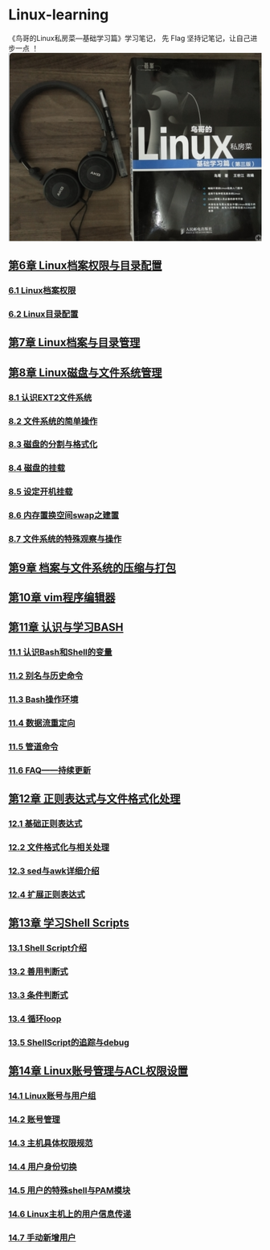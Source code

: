 
# Linux-learning
《鸟哥的Linux私房菜—基础学习篇》学习笔记， 先 Flag 坚持记笔记，让自己进步一点 ！ 
![book](https://github.com/Letitmiss/Linux-learning/blob/master/image/learn_linux.png)
## [第6章 Linux档案权限与目录配置](https://github.com/Letitmiss/Linux-learning/blob/master/blog/6.1filePermission.md)
### [6.1 Linux档案权限](https://github.com/Letitmiss/Linux-learning/blob/master/blog/6.1filePermission.md)
### [6.2 Linux目录配置](https://github.com/Letitmiss/Linux-learning/blob/master/blog/6.2filePermission.md)
## [第7章 Linux档案与目录管理](https://github.com/Letitmiss/Linux-learning/blob/master/blog/7.1filedir.md)
## [第8章 Linux磁盘与文件系统管理](https://github.com/Letitmiss/Linux-learning/blob/master/blog/8.1disk_fileSystem.md)
### [8.1 认识EXT2文件系统](https://github.com/Letitmiss/Linux-learning/blob/master/blog/8.1disk_fileSystem.md)
### [8.2 文件系统的简单操作](https://github.com/Letitmiss/Linux-learning/blob/master/blog/8.2disk_fileSystem.md)
### [8.3 磁盘的分割与格式化](https://github.com/Letitmiss/Linux-learning/blob/master/blog/8.3disk_fileSystem.md)
### [8.4 磁盘的挂载](https://github.com/Letitmiss/Linux-learning/blob/master/blog/8.4disk_fileSystem.md)
### [8.5 设定开机挂载 ](https://github.com/Letitmiss/Linux-learning/blob/master/blog/8.5disk_fileSystem.md)
### [8.6 内存置换空间swap之建置](https://github.com/Letitmiss/Linux-learning/blob/master/blog/8.6disk_fileSystem.md)
### [8.7 文件系统的特殊观察与操作](https://github.com/Letitmiss/Linux-learning/blob/master/blog/8.7disk_fileSystem.md)
## [第9章 档案与文件系统的压缩与打包](https://github.com/Letitmiss/Linux-learning/blob/master/blog/9.1package.md)
## [第10章 vim程序编辑器](https://github.com/Letitmiss/Linux-learning/blob/master/blog/10.vim.md)
## [第11章 认识与学习BASH](https://github.com/Letitmiss/Linux-learning/blob/master/blog/11.1bash.md)
### [11.1 认识Bash和Shell的变量](https://github.com/Letitmiss/Linux-learning/blob/master/blog/11.1bash.md)
### [11.2 别名与历史命令](https://github.com/Letitmiss/Linux-learning/blob/master/blog/11.2bash.md)
### [11.3 Bash操作环境](https://github.com/Letitmiss/Linux-learning/blob/master/blog/11.3bash.md)
### [11.4 数据流重定向](https://github.com/Letitmiss/Linux-learning/blob/master/blog/11.4bash.md)
### [11.5 管道命令](https://github.com/Letitmiss/Linux-learning/blob/master/blog/11.5bash.md)
### [11.6 FAQ——持续更新](https://github.com/Letitmiss/Linux-learning/blob/master/blog/11.6bash.md)
## [第12章 正则表达式与文件格式化处理](https://github.com/Letitmiss/Linux-learning/blob/master/blog/12.1regular.md)
### [12.1 基础正则表达式](https://github.com/Letitmiss/Linux-learning/blob/master/blog/12.1regular.md)
### [12.2 文件格式化与相关处理](https://github.com/Letitmiss/Linux-learning/blob/master/blog/12.2regular.md)
### [12.3 sed与awk详细介绍](https://github.com/Letitmiss/Linux-learning/blob/master/blog/12.3regular.md)
### [12.4 扩展正则表达式](https://github.com/Letitmiss/Linux-learning/blob/master/blog/12.4regular.md)
## [第13章 学习Shell Scripts](https://github.com/Letitmiss/Linux-learning/blob/master/blog/13.1shellscript.md)
### [13.1 Shell Script介绍 ](https://github.com/Letitmiss/Linux-learning/blob/master/blog/13.1shellscript.md)
### [13.2 善用判断式 ](https://github.com/Letitmiss/Linux-learning/blob/master/blog/13.2shellscript.md)
### [13.3 条件判断式 ](https://github.com/Letitmiss/Linux-learning/blob/master/blog/13.3shellscript.md)
### [13.4 循环loop ](https://github.com/Letitmiss/Linux-learning/blob/master/blog/13.4shellscript.md)
### [13.5 ShellScript的追踪与debug](https://github.com/Letitmiss/Linux-learning/blob/master/blog/13.5shellscript.md)
## [第14章 Linux账号管理与ACL权限设置](https://github.com/Letitmiss/Linux-learning/blob/master/blog/14.1accountandACL.md)
### [14.1 Linux账号与用户组](https://github.com/Letitmiss/Linux-learning/blob/master/blog/14.1accountandACL.md)
### [14.2 账号管理](https://github.com/Letitmiss/Linux-learning/blob/master/blog/14.2accountandACL.md)
### [14.3 主机具体权限规范](https://github.com/Letitmiss/Linux-learning/blob/master/blog/14.3accountandACL.md)
### [14.4 用户身份切换](https://github.com/Letitmiss/Linux-learning/blob/master/blog/14.4accountandACL.md)
### [14.5 用户的特殊shell与PAM模块](https://github.com/Letitmiss/Linux-learning/blob/master/blog/14.5accountandACL.md)
### [14.6 Linux主机上的用户信息传递](https://github.com/Letitmiss/Linux-learning/blob/master/blog/14.6accountandACL.md)
### [14.7 手动新增用户](https://github.com/Letitmiss/Linux-learning/blob/master/blog/14.7accountandACL.md)
